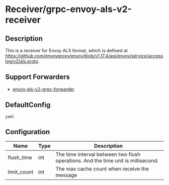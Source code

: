 # Receiver/grpc-envoy-als-v2-receiver
## Description
This is a receiver for Envoy ALS format, which is defined at https://github.com/envoyproxy/envoy/blob/v1.17.4/api/envoy/service/accesslog/v2/als.proto.
## Support Forwarders
 - [envoy-als-v2-grpc-forwarder](forwarder_envoy-als-v2-grpc-forwarder.md)
## DefaultConfig
```yaml```
## Configuration
|Name|Type|Description|
|----|----|-----------|
| flush_time | int | The time interval between two flush operations. And the time unit is millisecond. |
| limit_count | int | The max cache count when receive the message |

